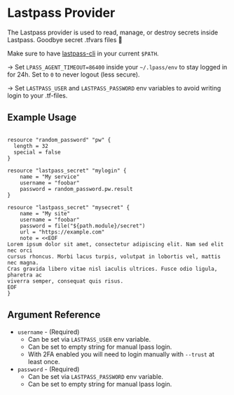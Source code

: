 # Lastpass Provider

The Lastpass provider is used to read, manage, or destroy secrets inside Lastpass. Goodbye secret .tfvars files 👋

Make sure to have [lastpass-cli](https://github.com/lastpass/lastpass-cli) in your current `$PATH`. 

-> Set `LPASS_AGENT_TIMEOUT=86400` inside your `~/.lpass/env` to stay logged in for 24h. Set to `0` to never logout (less secure).

-> Set `LASTPASS_USER` and `LASTPASS_PASSWORD` env variables to avoid writing login to your .tf-files.

## Example Usage

```hcl

resource "random_password" "pw" {
  length = 32
  special = false
}

resource "lastpass_secret" "mylogin" {
    name = "My service"
    username = "foobar"
    password = random_password.pw.result
}

resource "lastpass_secret" "mysecret" {
    name = "My site"
    username = "foobar"
    password = file("${path.module}/secret")
    url = "https://example.com"
    note = <<EOF
Lorem ipsum dolor sit amet, consectetur adipiscing elit. Nam sed elit nec orci
cursus rhoncus. Morbi lacus turpis, volutpat in lobortis vel, mattis nec magna.
Cras gravida libero vitae nisl iaculis ultrices. Fusce odio ligula, pharetra ac
viverra semper, consequat quis risus.
EOF
}
```

## Argument Reference

* `username` - (Required) 
  * Can be set via `LASTPASS_USER` env variable.
  * Can be set to empty string for manual lpass login.
  * With 2FA enabled you will need to login manually with `--trust` at least once.
* `password` - (Required)
  * Can be set via `LASTPASS_PASSWORD` env variable.
  * Can be set to empty string for manual lpass login.
